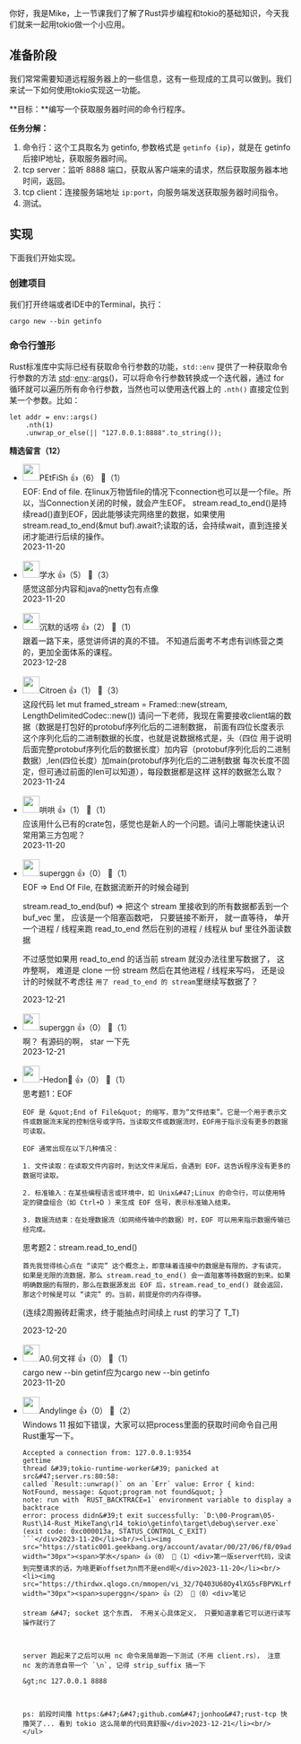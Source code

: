 你好，我是Mike，上一节课我们了解了Rust异步编程和tokio的基础知识，今天我们就来一起用tokio做一个小应用。

## 准备阶段

我们常常需要知道远程服务器上的一些信息，这有一些现成的工具可以做到。我们来试一下如何使用tokio实现这一功能。

**目标：**编写一个获取服务器时间的命令行程序。

**任务分解：**

1. 命令行：这个工具取名为 getinfo, 参数格式是 `getinfo {ip}`，就是在 getinfo 后接IP地址，获取服务器时间。
2. tcp server：监听 8888 端口，获取从客户端来的请求，然后获取服务器本地时间，返回。
3. tcp client：连接服务端地址 `ip:port`，向服务端发送获取服务器时间指令。
4. 测试。

## 实现

下面我们开始实现。

### 创建项目

我们打开终端或者IDE中的Terminal，执行：

```plain
cargo new --bin getinfo
```

### 命令行雏形

Rust标准库中实际已经有获取命令行参数的功能，`std::env` 提供了一种获取命令行参数的方法 [std](https://doc.rust-lang.org/std/index.html)::[env](https://doc.rust-lang.org/std/env/index.html)::[args](https://doc.rust-lang.org/std/env/fn.args.html)()，可以将命令行参数转换成一个迭代器，通过 for 循环就可以遍历所有命令行参数，当然也可以使用迭代器上的 `.nth()` 直接定位到某一个参数。比如：

```plain
let addr = env::args()
    .nth(1)
    .unwrap_or_else(|| "127.0.0.1:8888".to_string());
```
<div><strong>精选留言（12）</strong></div><ul>
<li><img src="https://thirdwx.qlogo.cn/mmopen/vi_32/Q0j4TwGTfTLO6XvxfFPMGcVSSX8uIZY2yib29qlyat178pU4QM3gIic5GXZ8PC0tzRiazP3FiajXbTj19SE4ZhV0gQ/132" width="30px"><span>PEtFiSh</span> 👍（6） 💬（1）<div>EOF: End of file. 在linux万物皆file的情况下connection也可以是一个file。所以，当Connection关闭的时候，就会产生EOF。
stream.read_to_end()是持续read()直到EOF，因此能够读完网络里的数据，如果使用stream.read_to_end(&amp;mut buf).await?;读取的话，会持续wait，直到连接关闭才能进行后续的操作。</div>2023-11-20</li><br/><li><img src="https://static001.geekbang.org/account/avatar/00/27/06/f8/09ad484b.jpg" width="30px"><span>学水</span> 👍（5） 💬（3）<div>感觉这部分内容和java的netty包有点像</div>2023-11-20</li><br/><li><img src="https://static001.geekbang.org/account/avatar/00/12/c9/96/4577c1ef.jpg" width="30px"><span>沉默的话唠</span> 👍（2） 💬（1）<div>跟着一路下来，感觉讲师讲的真的不错。 不知道后面考不考虑有训练营之类的，更加全面体系的课程。</div>2023-12-28</li><br/><li><img src="https://static001.geekbang.org/account/avatar/00/21/65/13/8654e7c9.jpg" width="30px"><span>Citroen</span> 👍（1） 💬（3）<div>这段代码
let mut framed_stream = Framed::new(stream, LengthDelimitedCodec::new())
请问一下老师，我现在需要接收client端的数据（数据是打包好的protobuf序列化后的二进制数据，
前面有四位长度表示这个序列化后的二进制数据的长度，也就是说数据格式是，头（四位 用于说明后面完整protobuf序列化后的数据长度）加内容（protobuf序列化后的二进制数据）,len(四位长度）加main(protobuf序列化后的二进制数据 每次长度不固定，但可通过前面的len可以知道），每段数据都是这样 这样的数据怎么取？</div>2023-11-24</li><br/><li><img src="https://static001.geekbang.org/account/avatar/00/39/ab/ca/32d6c05d.jpg" width="30px"><span>哄哄</span> 👍（1） 💬（1）<div>应该用什么已有的crate包，感觉也是新人的一个问题。请问上哪能快速认识常用第三方包呢？</div>2023-11-20</li><br/><li><img src="https://thirdwx.qlogo.cn/mmopen/vi_32/7Q403U68Oy4lXG5sFBPVKLrfwaRzBqpBZibpEBXcPf9UOO3qrnh7RELoByTLzBZLkN9Nukfsj7DibynbZjKAKgag/132" width="30px"><span>superggn</span> 👍（0） 💬（1）<div>EOF =&gt; End Of File, 在数据流断开的时候会碰到

stream.read_to_end(buf) =&gt; 把这个 stream 里接收到的所有数据都丢到一个 buf_vec 里， 应该是一个阻塞函数吧， 只要链接不断开， 就一直等待， 单开一个进程 &#47; 线程来跑 read_to_end 然后在别的进程 &#47; 线程从 buf 里往外面读数据

不过感觉如果用 read_to_end 的话当前 stream 就没办法往里写数据了， 这咋整啊， 难道是 clone 一份 stream 然后在其他进程 &#47; 线程来写吗， 还是设计的时候就不考虑往 `用了 read_to_end 的 stream`里继续写数据了？</div>2023-12-21</li><br/><li><img src="https://thirdwx.qlogo.cn/mmopen/vi_32/7Q403U68Oy4lXG5sFBPVKLrfwaRzBqpBZibpEBXcPf9UOO3qrnh7RELoByTLzBZLkN9Nukfsj7DibynbZjKAKgag/132" width="30px"><span>superggn</span> 👍（0） 💬（1）<div>啊？ 有源码的啊， star 一下先</div>2023-12-21</li><br/><li><img src="https://static001.geekbang.org/account/avatar/00/30/77/2a/0cd4c373.jpg" width="30px"><span>-Hedon🍭</span> 👍（0） 💬（1）<div>思考题1：EOF

	EOF 是 &quot;End of File&quot; 的缩写，意为“文件结束”。它是一个用于表示文件或数据流末尾的控制信号或字符。当读取文件或数据流时，EOF用于指示没有更多的数据可读取。
	
	EOF 通常出现在以下几种情况：

	1. 文件读取：在读取文件内容时，到达文件末尾后，会遇到 EOF。这告诉程序没有更多的数据可读取。

	2. 标准输入：在某些编程语言或环境中，如 Unix&#47;Linux 的命令行，可以使用特定的键盘组合（如 Ctrl+D ）来生成 EOF 信号，表示标准输入结束。

	3. 数据流结束：在处理数据流（如网络传输中的数据）时，EOF 可以用来指示数据传输已经完成。


思考题2：stream.read_to_end()

	首先我觉得核心点在 “读完” 这个概念上，即意味着连接中的数据是有限的，才有读完，如果是无限的流数据，那么 stream.read_to_end() 会一直阻塞等待数据的到来。如果明确数据的有限的，那么在数据源发出 EOF 后，stream.read_to_end() 就会返回，那这个时候是可以 “读完” 的。当前，前提是你的内存得够。


(连续2周搬砖赶需求，终于能抽点时间续上 rust 的学习了 T_T)</div>2023-12-20</li><br/><li><img src="https://static001.geekbang.org/account/avatar/00/10/0f/99/0d72321f.jpg" width="30px"><span>A0.何文祥</span> 👍（0） 💬（1）<div>cargo new --bin getinf应为cargo new --bin getinfo</div>2023-11-20</li><br/><li><img src="https://static001.geekbang.org/account/avatar/00/29/9e/15/e499fc69.jpg" width="30px"><span>Andylinge</span> 👍（0） 💬（2）<div>Windows 11 报如下错误，大家可以把process里面的获取时间命令自己用Rust重写一下。
```Listening on: 127.0.0.1:8880
Accepted a connection from: 127.0.0.1:9354
gettime
thread &#39;tokio-runtime-worker&#39; panicked at src&#47;server.rs:80:58:
called `Result::unwrap()` on an `Err` value: Error { kind: NotFound, message: &quot;program not found&quot; }
note: run with `RUST_BACKTRACE=1` environment variable to display a backtrace
error: process didn&#39;t exit successfully: `D:\00-Program\05-Rust\14-Rust_MikeTang\r14_tokio\getinfo\target\debug\server.exe` (exit code: 0xc000013a, STATUS_CONTROL_C_EXIT)
```</div>2023-11-20</li><br/><li><img src="https://static001.geekbang.org/account/avatar/00/27/06/f8/09ad484b.jpg" width="30px"><span>学水</span> 👍（0） 💬（1）<div>第一版server代码，没读到完整请求的话，为啥更新offset为n而不是end呢</div>2023-11-20</li><br/><li><img src="https://thirdwx.qlogo.cn/mmopen/vi_32/7Q403U68Oy4lXG5sFBPVKLrfwaRzBqpBZibpEBXcPf9UOO3qrnh7RELoByTLzBZLkN9Nukfsj7DibynbZjKAKgag/132" width="30px"><span>superggn</span> 👍（2） 💬（0）<div>笔记

stream &#47; socket 这个东西， 不用关心具体定义， 只要知道拿着它可以进行读写操作就行了



server 跑起来了之后可以用 nc 命令来简单跑一下测试（不用 client.rs）， 注意 nc 发的消息自带一个 `\n`, 记得 strip_suffix 搞一下

&gt;nc 127.0.0.1 8888



ps: 前段时间撸 https:&#47;&#47;github.com&#47;jonhoo&#47;rust-tcp 快撸哭了... 看到 tokio 这么简单的代码真舒服</div>2023-12-21</li><br/>
</ul>